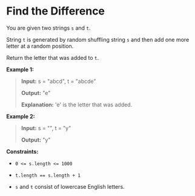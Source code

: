 # Find the Difference

You are given two strings <code>s</code> and <code>t</code>.

String <code>t</code> is generated by random shuffling string <code>s</code> and then add one more letter at a random position.

Return the letter that was added to <code>t</code>.


**Example 1:**
>
> **Input:** s = "abcd", t = "abcde"
>
> **Output:** "e"
>
> **Explanation:** 'e' is the letter that was added.

**Example 2:**
>
> **Input:** s = "", t = "y"
>
> **Output:** "y"


**Constraints:**

- <code>0 &lt;= s.length &lt;= 1000</code>

- <code>t.length == s.length + 1</code>

- <code>s</code> and <code>t</code> consist of lowercase English letters.
